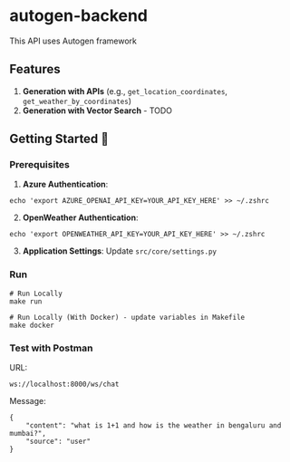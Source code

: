 # autogen-backend

This API uses Autogen framework

## Features

1. **Generation with APIs** (e.g., `get_location_coordinates`, `get_weather_by_coordinates`)
2. **Generation with Vector Search** - TODO

## Getting Started 🚀

### Prerequisites

1. **Azure Authentication**:

```
echo 'export AZURE_OPENAI_API_KEY=YOUR_API_KEY_HERE' >> ~/.zshrc
```

2. **OpenWeather Authentication**:

```
echo 'export OPENWEATHER_API_KEY=YOUR_API_KEY_HERE' >> ~/.zshrc
```

3. **Application Settings**: Update `src/core/settings.py`


### Run

```
# Run Locally
make run

# Run Locally (With Docker) - update variables in Makefile
make docker

```

### Test with Postman

URL:
```
ws://localhost:8000/ws/chat
```

Message:
```
{
    "content": "what is 1+1 and how is the weather in bengaluru and mumbai?",
    "source": "user"
}

```
